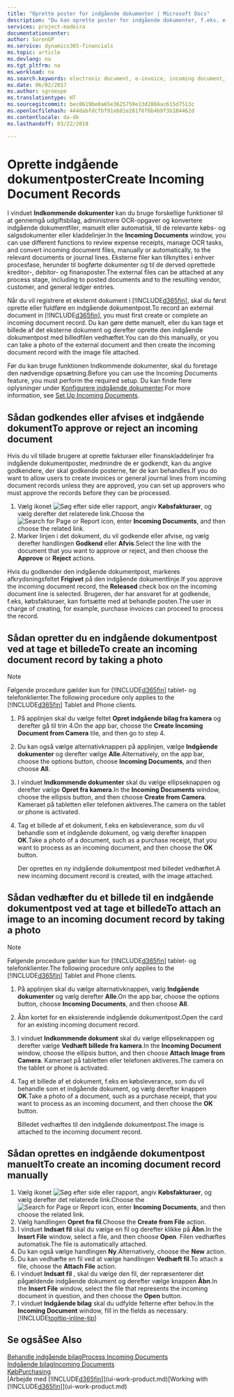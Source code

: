 ```yaml
---
title: "Oprette poster for indgående dokumenter | Microsoft Docs"
description: "Du kan oprette poster for indgående dokumenter, f.eks. e-fakturaer, og administrere OCR-opgaver eCommerce og dokumentudveksling."
services: project-madeira
documentationcenter: 
author: SorenGP
ms.service: dynamics365-financials
ms.topic: article
ms.devlang: na
ms.tgt_pltfrm: na
ms.workload: na
ms.search.keywords: electronic document, e-invoice, incoming document, OCR, ecommerce, document exchange, import invoice
ms.date: 06/02/2017
ms.author: sgroespe
ms.translationtype: HT
ms.sourcegitcommit: bec0619be0a65e3625759e13d2866ac615d7513c
ms.openlocfilehash: 444dabfdcfbf91eb81e281f6f6b4b9f3b184462d
ms.contentlocale: da-dk
ms.lasthandoff: 03/22/2018

---
```

# <a name="create-incoming-document-records"></a><span data-ttu-id="6554a-103">Oprette indgående dokumentposter</span><span class="sxs-lookup"><span data-stu-id="6554a-103">Create Incoming Document Records</span></span>
<span data-ttu-id="6554a-104">I vinduet **Indkommende dokumenter** kan du bruge forskellige funktioner til at gennemgå udgiftsbilag, administrere OCR-opgaver og konvertere indgående dokumentfiler, manuelt eller automatisk, til de relevante købs- og salgsdokumenter eller kladdelinjer.</span><span class="sxs-lookup"><span data-stu-id="6554a-104">In the **Incoming Documents** window, you can use different functions to review expense receipts, manage OCR tasks, and convert incoming document files, manually or automatically, to the relevant documents or journal lines.</span></span> <span data-ttu-id="6554a-105">Eksterne filer kan tilknyttes i enhver procesfase, herunder til bogførte dokumenter og til de derved oprettede kreditor-, debitor- og finansposter.</span><span class="sxs-lookup"><span data-stu-id="6554a-105">The external files can be attached at any process stage, including to posted documents and to the resulting vendor, customer, and general ledger entries.</span></span>

<span data-ttu-id="6554a-106">Når du vil registrere et eksternt dokument i [!INCLUDE[d365fin](includes/d365fin_md.md)], skal du først oprette eller fuldføre en indgående dokumentpost.</span><span class="sxs-lookup"><span data-stu-id="6554a-106">To record an external document in [!INCLUDE[d365fin](includes/d365fin_md.md)], you must first create or complete an incoming document record.</span></span> <span data-ttu-id="6554a-107">Du kan gøre dette manuelt, eller du kan tage et billede af det eksterne dokument og derefter oprette den indgående dokumentpost med billedfilen vedhæftet.</span><span class="sxs-lookup"><span data-stu-id="6554a-107">You can do this manually, or you can take a photo of the external document and then create the incoming document record with the image file attached.</span></span>

<span data-ttu-id="6554a-108">Før du kan bruge funktionen Indkommende dokumenter, skal du foretage den nødvendige opsætning.</span><span class="sxs-lookup"><span data-stu-id="6554a-108">Before you can use the Incoming Documents feature, you must perform the required setup.</span></span> <span data-ttu-id="6554a-109">Du kan finde flere oplysninger under [Konfigurere indgående dokumenter](across-how-setup-income-documents.md).</span><span class="sxs-lookup"><span data-stu-id="6554a-109">For more information, see [Set Up Incoming Documents](across-how-setup-income-documents.md).</span></span>

## <a name="to-approve-or-reject-an-incoming-document"></a><span data-ttu-id="6554a-110">Sådan godkendes eller afvises et indgående dokument</span><span class="sxs-lookup"><span data-stu-id="6554a-110">To approve or reject an incoming document</span></span>
<span data-ttu-id="6554a-111">Hvis du vil tillade brugere at oprette fakturaer eller finanskladdelinjer fra indgående dokumentposter, medmindre de er godkendt, kan du angive godkendere, der skal godkende posterne, før de kan behandles.</span><span class="sxs-lookup"><span data-stu-id="6554a-111">If you do want to allow users to create invoices or general journal lines from incoming document records unless they are approved, you can set up approvers who must approve the records before they can be processed.</span></span>

1. <span data-ttu-id="6554a-112">Vælg ikonet ![Søg efter side eller rapport](media/ui-search/search_small.png "Ikonet Søg efter side eller rapport"), angiv **Købsfakturaer**, og vælg derefter det relaterede link.</span><span class="sxs-lookup"><span data-stu-id="6554a-112">Choose the ![Search for Page or Report](media/ui-search/search_small.png "Search for Page or Report icon") icon, enter **Incoming Documents**, and then choose the related link.</span></span>
2. <span data-ttu-id="6554a-113">Marker linjen i det dokument, du vil godkende eller afvise, og vælg derefter handlingen **Godkend** eller **Afvis**.</span><span class="sxs-lookup"><span data-stu-id="6554a-113">Select the line with the document that you want to approve or reject, and then choose the **Approve** or **Reject** actions.</span></span>

<span data-ttu-id="6554a-114">Hvis du godkender den indgående dokumentpost, markeres afkrydsningsfeltet **Frigivet** på den indgående dokumentlinje.</span><span class="sxs-lookup"><span data-stu-id="6554a-114">If you approve the incoming document record, the **Released** check box on the incoming document line is selected.</span></span> <span data-ttu-id="6554a-115">Brugeren, der har ansvaret for at godkende, f.eks, købsfakturaer, kan fortsætte med at behandle posten.</span><span class="sxs-lookup"><span data-stu-id="6554a-115">The user in charge of creating, for example, purchase invoices can proceed to process the record.</span></span>

## <a name="to-create-an-incoming-document-record-by-taking-a-photo"></a><span data-ttu-id="6554a-116">Sådan opretter du en indgående dokumentpost ved at tage et billede</span><span class="sxs-lookup"><span data-stu-id="6554a-116">To create an incoming document record by taking a photo</span></span>
> [!NOTE]  
>   <span data-ttu-id="6554a-117">Følgende procedure gælder kun for [!INCLUDE[d365fin](includes/d365fin_md.md)] tablet- og telefonklienter.</span><span class="sxs-lookup"><span data-stu-id="6554a-117">The following procedure only applies to the [!INCLUDE[d365fin](includes/d365fin_md.md)] Tablet and Phone clients.</span></span>

1. <span data-ttu-id="6554a-118">På applinjen skal du vælge feltet **Opret indgående bilag fra kamera** og derefter gå til trin 4.</span><span class="sxs-lookup"><span data-stu-id="6554a-118">On the app bar, choose the **Create Incoming Document from Camera** tile, and then go to step 4.</span></span>
2. <span data-ttu-id="6554a-119">Du kan også vælge alternativknappen på applinjen, vælge **Indgående dokumenter** og derefter vælge **Alle**.</span><span class="sxs-lookup"><span data-stu-id="6554a-119">Alternatively, on the app bar, choose the options button, choose **Incoming Documents**, and then choose **All**.</span></span>
3. <span data-ttu-id="6554a-120">I vinduet **Indkommende dokumenter** skal du vælge ellipseknappen og derefter vælge **Opret fra kamera**.</span><span class="sxs-lookup"><span data-stu-id="6554a-120">In the **Incoming Documents** window, choose the ellipsis button, and then choose **Create from Camera**.</span></span> <span data-ttu-id="6554a-121">Kameraet på tabletten eller telefonen aktiveres.</span><span class="sxs-lookup"><span data-stu-id="6554a-121">The camera on the tablet or phone is activated.</span></span>
4. <span data-ttu-id="6554a-122">Tag et billede af et dokument, f.eks en købsleverance, som du vil behandle som et indgående dokument, og vælg derefter knappen **OK**.</span><span class="sxs-lookup"><span data-stu-id="6554a-122">Take a photo of a document, such as a purchase receipt, that you want to process as an incoming document, and then choose the **OK** button.</span></span>

    <span data-ttu-id="6554a-123">Der oprettes en ny indgående dokumentpost med billedet vedhæftet.</span><span class="sxs-lookup"><span data-stu-id="6554a-123">A new incoming document record is created, with the image attached.</span></span>

## <a name="to-attach-an-image-to-an-incoming-document-record-by-taking-a-photo"></a><span data-ttu-id="6554a-124">Sådan vedhæfter du et billede til en indgående dokumentpost ved at tage et billede</span><span class="sxs-lookup"><span data-stu-id="6554a-124">To attach an image to an incoming document record by taking a photo</span></span>
> [!NOTE]  
>   <span data-ttu-id="6554a-125">Følgende procedure gælder kun for [!INCLUDE[d365fin](includes/d365fin_md.md)] tablet- og telefonklienter.</span><span class="sxs-lookup"><span data-stu-id="6554a-125">The following procedure only applies to the [!INCLUDE[d365fin](includes/d365fin_md.md)] Tablet and Phone clients.</span></span>

1. <span data-ttu-id="6554a-126">På applinjen skal du vælge alternativknappen, vælg **Indgående dokumenter** og vælg derefter **Alle**.</span><span class="sxs-lookup"><span data-stu-id="6554a-126">On the app bar, choose the options button, choose **Incoming Documents**, and then choose **All**.</span></span>
2. <span data-ttu-id="6554a-127">Åbn kortet for en eksisterende indgående dokumentpost.</span><span class="sxs-lookup"><span data-stu-id="6554a-127">Open the card for an existing incoming document record.</span></span>
3. <span data-ttu-id="6554a-128">I vinduet **Indkommende dokument** skal du vælge ellipseknappen og derefter vælge **Vedhæft billede fra kamera**.</span><span class="sxs-lookup"><span data-stu-id="6554a-128">In the **Incoming Document** window, choose the ellipsis button, and then choose **Attach Image from Camera**.</span></span> <span data-ttu-id="6554a-129">Kameraet på tabletten eller telefonen aktiveres.</span><span class="sxs-lookup"><span data-stu-id="6554a-129">The camera on the tablet or phone is activated.</span></span>
4. <span data-ttu-id="6554a-130">Tag et billede af et dokument, f.eks en købsleverance, som du vil behandle som et indgående dokument, og vælg derefter knappen **OK**.</span><span class="sxs-lookup"><span data-stu-id="6554a-130">Take a photo of a document, such as a purchase receipt, that you want to process as an incoming document, and then choose the **OK** button.</span></span>

    <span data-ttu-id="6554a-131">Billedet vedhæftes til den indgående dokumentpost.</span><span class="sxs-lookup"><span data-stu-id="6554a-131">The image is attached to the incoming document record.</span></span>

## <a name="to-create-an-incoming-document-record-manually"></a><span data-ttu-id="6554a-132">Sådan oprettes en indgående dokumentpost manuelt</span><span class="sxs-lookup"><span data-stu-id="6554a-132">To create an incoming document record manually</span></span>
1. <span data-ttu-id="6554a-133">Vælg ikonet ![Søg efter side eller rapport](media/ui-search/search_small.png "Ikonet Søg efter side eller rapport"), angiv **Købsfakturaer**, og vælg derefter det relaterede link.</span><span class="sxs-lookup"><span data-stu-id="6554a-133">Choose the ![Search for Page or Report](media/ui-search/search_small.png "Search for Page or Report icon") icon, enter **Incoming Documents**, and then choose the related link.</span></span>
2. <span data-ttu-id="6554a-134">Vælg handlingen **Opret fra fil**.</span><span class="sxs-lookup"><span data-stu-id="6554a-134">Choose the **Create from File** action.</span></span>  
3. <span data-ttu-id="6554a-135">I vinduet **Indsæt fil** skal du vælge en fil og derefter klikke på **Åbn**.</span><span class="sxs-lookup"><span data-stu-id="6554a-135">In the **Insert File** window, select a file, and then choose **Open**.</span></span> <span data-ttu-id="6554a-136">Filen vedhæftes automatisk.</span><span class="sxs-lookup"><span data-stu-id="6554a-136">The file is automatically attached.</span></span>
4. <span data-ttu-id="6554a-137">Du kan også vælge handlingen **Ny**.</span><span class="sxs-lookup"><span data-stu-id="6554a-137">Alternatively, choose the **New** action.</span></span>
5. <span data-ttu-id="6554a-138">Du kan vedhæfte en fil ved at vælge handlingen **Vedhæft fil**.</span><span class="sxs-lookup"><span data-stu-id="6554a-138">To attach a file, choose the **Attach File** action.</span></span>
6. <span data-ttu-id="6554a-139">I vinduet **Indsæt fil** , skal du vælge den fil, der repræsenterer det pågældende indgående dokument og derefter vælge knappen **Åbn**.</span><span class="sxs-lookup"><span data-stu-id="6554a-139">In the **Insert File** window, select the file that represents the incoming document in question, and then choose the **Open** button.</span></span>
7. <span data-ttu-id="6554a-140">I vinduet **Indgående bilag** skal du udfylde felterne efter behov.</span><span class="sxs-lookup"><span data-stu-id="6554a-140">In the **Incoming Document** window, fill in the fields as necessary.</span></span> [!INCLUDE[tooltip-inline-tip](includes/tooltip-inline-tip_md.md)]

## <a name="see-also"></a><span data-ttu-id="6554a-141">Se også</span><span class="sxs-lookup"><span data-stu-id="6554a-141">See Also</span></span>
[<span data-ttu-id="6554a-142">Behandle indgående bilag</span><span class="sxs-lookup"><span data-stu-id="6554a-142">Process Incoming Documents</span></span>](across-process-income-documents.md)  
[<span data-ttu-id="6554a-143">Indgående bilag</span><span class="sxs-lookup"><span data-stu-id="6554a-143">Incoming Documents</span></span>](across-income-documents.md)  
[<span data-ttu-id="6554a-144">Køb</span><span class="sxs-lookup"><span data-stu-id="6554a-144">Purchasing</span></span>](purchasing-manage-purchasing.md)  
<span data-ttu-id="6554a-145">[Arbejde med [!INCLUDE[d365fin](includes/d365fin_md.md)]](ui-work-product.md)</span><span class="sxs-lookup"><span data-stu-id="6554a-145">[Working with [!INCLUDE[d365fin](includes/d365fin_md.md)]](ui-work-product.md)</span></span>

